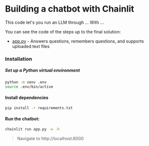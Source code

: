 # Building a chatbot with Chainlit

This code let's you run an LLM through ... With ...

You can see the code of the steps up to the final solution:

- [app.py](app.py) - Answers questions, remembers questions, and supports uploaded text files

### Installation

##### Set up a Python virtual environment

```bash
python -m venv .env
source .env/bin/active
```

#### Install dependencies

```bash
pip install -r requirements.txt
```

#### Run the chatbot:

```bash
chainlit run app.py -w -h
```

> Navigate to http://localhost:8000
